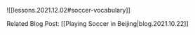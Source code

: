 
![[lessons.2021.12.02#soccer-vocabulary]]

Related Blog Post: [[Playing Soccer in Beijing|blog.2021.10.22]]
